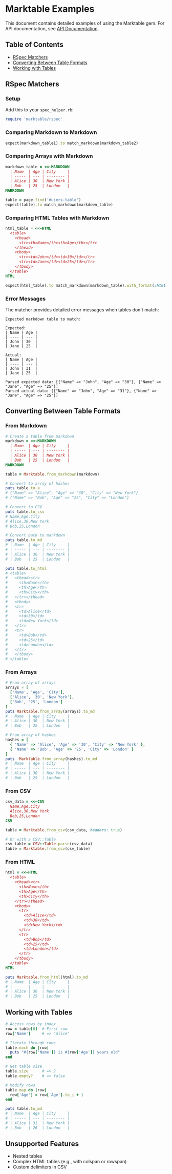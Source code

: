 # Marktable Examples

This document contains detailed examples of using the Marktable gem. For API documentation, see [API Documentation](api_documentation.md).

## Table of Contents

- [RSpec Matchers](#rspec-matchers)
- [Converting Between Table Formats](#converting-between-table-formats)
- [Working with Tables](#working-with-tables)

## RSpec Matchers

### Setup

Add this to your `spec_helper.rb`:

```ruby
require 'marktable/rspec'
```

### Comparing Markdown to Markdown

```ruby
expect(markdown_table1).to match_markdown(markdown_table2)
```

### Comparing Arrays with Markdown

```ruby
markdown_table = <<~MARKDOWN
  | Name  | Age | City     |
  | ----- | --- | -------- |
  | Alice | 30  | New York |
  | Bob   | 25  | London   |
MARKDOWN

table = page.find('#users-table')
expect(table).to match_markdown(markdown_table)
```

### Comparing HTML Tables with Markdown

```ruby
html_table = <<~HTML
  <table>
    <thead>
      <tr><th>Name</th><th>Age</th></tr>
    </thead>
    <tbody>
      <tr><td>John</td><td>30</td></tr>
      <tr><td>Jane</td><td>25</td></tr>
    </tbody>
  </table>
HTML

expect(html_table).to match_markdown(markdown_table).with_format(:html)
```

### Error Messages

The matcher provides detailed error messages when tables don't match:

```
Expected markdown table to match:

Expected:
| Name | Age |
| ---- | --- |
| John | 30  |
| Jane | 25  |

Actual:
| Name | Age |
| ---- | --- |
| John | 31  |
| Jane | 25  |

Parsed expected data: [{"Name" => "John", "Age" => "30"}, {"Name" => "Jane", "Age" => "25"}]
Parsed actual data: [{"Name" => "John", "Age" => "31"}, {"Name" => "Jane", "Age" => "25"}]
```

## Converting Between Table Formats

### From Markdown

```ruby
# Create a table from markdown
markdown = <<~MARKDOWN
  | Name  | Age | City     |
  | ----- | --- | -------- |
  | Alice | 30  | New York |
  | Bob   | 25  | London   |
MARKDOWN

table = Marktable.from_markdown(markdown)

# Convert to array of hashes
puts table.to_a 
# {"Name" => "Alice", "Age" => "30", "City" => "New York"}
# {"Name" => "Bob", "Age" => "25", "City" => "London"}

# Convert to CSV
puts table.to_csv
# Name,Age,City
# Alice,30,New York
# Bob,25,London

# Convert back to markdown
puts table.to_md
# | Name  | Age | City     |
# | ----- | --- | -------- |
# | Alice | 30  | New York |
# | Bob   | 25  | London   |

puts table.to_html
# <table>
#   <thead><tr>
#     <th>Name</th>
#     <th>Age</th>
#     <th>City</th>
#   </tr></thead>
#   <tbody>
#   <tr>
#     <td>Alice</td>
#     <td>30</td>
#     <td>New York</td>
#   </tr>
#   <tr>
#     <td>Bob</td>
#     <td>25</td>
#     <td>London</td>
#   </tr>
#   </tbody>
# </table>
```

### From Arrays

```ruby
# From array of arrays
arrays = [
  ['Name', 'Age', 'City'],
  ['Alice', '30', 'New York'],
  ['Bob', '25', 'London']
]
puts Marktable.from_array(arrays).to_md
# | Name  | Age | City     |
# | Alice | 30  | New York |
# | Bob   | 25  | London   |

# From array of hashes
hashes = [
  { 'Name' => 'Alice', 'Age' => '30', 'City' => 'New York' },
  { 'Name' => 'Bob', 'Age' => '25', 'City' => 'London' }
]
puts  Marktable.from_array(hashes).to_md
# | Name  | Age | City     |
# | ----- | --- | -------- |
# | Alice | 30  | New York |
# | Bob   | 25  | London   |
```

### From CSV

```ruby
csv_data = <<~CSV
  Name,Age,City
  Alice,30,New York
  Bob,25,London
CSV

table = Marktable.from_csv(csv_data, headers: true)

# Or with a CSV::Table
csv_table = CSV::Table.parse(csv_data)
table = Marktable.from_csv(csv_table)
```

### From HTML

```ruby
html = <<~HTML
  <table>
    <thead><tr>
      <th>Name</th>
      <th>Age</th>
      <th>City</th>
    </tr></thead>
    <tbody>
      <tr>
        <td>Alice</td>
        <td>30</td>
        <td>New York</td>
      </tr>
      <tr>
        <td>Bob</td>
        <td>25</td>
        <td>London</td>
      </tr>
    </tbody>
  </table>
HTML

puts Marktable.from_html(html).to_md
# | Name  | Age | City     |
# |-------| --- | -------- |
# | Alice | 30  | New York |
# | Bob   | 25  | London   |
```

## Working with Tables

```ruby
# Access rows by index
row = table[0]  # First row
row['Name']     # => "Alice"

# Iterate through rows
table.each do |row|
  puts "#{row['Name']} is #{row['Age']} years old"
end

# Get table size
table.size      # => 2
table.empty?    # => false

# Modify rows
table.map do |row|
  row['Age'] = row['Age'].to_i + 1
end

puts table.to_md
# | Name  | Age | City     |
# | ----- | --- | -------- |
# | Alice | 31  | New York |
# | Bob   | 26  | London   |
```

## Unsupported Features

* Nested tables
* Complex HTML tables (e.g., with colspan or rowspan)
* Custom delimiters in CSV
